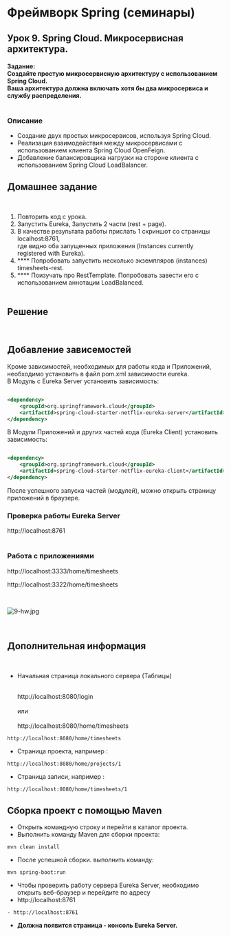 # Фреймворк Spring (семинары)

## Урок 9. Spring Cloud. Микросервисная архитектура.

#### Задание:<br> Создайте простую микросервисную архитектуру с использованием Spring Cloud.<br> Ваша архитектура должна включать хотя бы два микросервиса и службу распределения.<br><br>

### Описание<br>

- Создание двух простых микросервисов, используя Spring Cloud.<br>
- Реализация взаимодействия между микросервисами с использованием клиента Spring Cloud OpenFeign.<br>
- Добавление балансировщика нагрузки на стороне клиента с использованием Spring Cloud LoadBalancer.<br>

## Домашнее задание

<br>

1. Повторить код с урока.<br>
2. Запустить Eureka, Запустить 2 части (rest + page).<br>
3. В качестве результата работы прислать 1 скриншот со страницы localhost:8761,<br>
   где видно оба запущенных приложения (Instances currently registered with Eureka).<br>
4. **** Попробовать запустить несколько экземпляров (instances) timesheets-rest.<br>
5. **** Поизучать про RestTemplate. Попробовать завести его с использованием аннотации LoadBalanced.<br>
   <br>

## Решение

<br>

## Добавление зависемостей

Кроме зависимостей, необходимых для работы кода и Приложений, необходимо установить в файл pom.xml зависимости
eureka.<br>
В Модуль с Eureka Server установить зависимость:

```xml

<dependency>
    <groupId>org.springframework.cloud</groupId>
    <artifactId>spring-cloud-starter-netflix-eureka-server</artifactId>
</dependency>

```

В Модули Приложений и других частей кода (Eureka Client) установить зависимость:

```xml

<dependency>
    <groupId>org.springframework.cloud</groupId>
    <artifactId>spring-cloud-starter-netflix-eureka-client</artifactId>
</dependency>

```

После успешного запуска частей (модулей), можно открыть страницу приложений в браузере.
<br>
### Проверка работы Eureka Server

http://localhost:8761
<br><br>

### Работа с приложениями

http://localhost:3333/home/timesheets
<br>

http://localhost:3322/home/timesheets

<br>

![9-hw.jpg](https://i.postimg.cc/NfPM08Dc/9-hw.jpg)

<br>

## Дополнительная информация

<br>

- Начальная страница локального сервера (Таблицы)<br><br>

  http://localhost:8080/login<br><br>
  или<br><br>
  http://localhost:8080/home/timesheets<br>

```
http://localhost:8080/home/timesheets

```

- Страница проекта, например :

```
http://localhost:8080/home/projects/1

```

- Страница записи, например :

```
http://localhost:8080/home/timesheets/1

```

## Сборка проект с помощью Maven

- Открыть командную строку и перейти в каталог проекта.
- Выполнить команду Maven для сборки проекта:

```shell
mvn clean install

```

- После успешной сборки. выполнить команду:

```shell
mvn spring-boot:run

```

- Чтобы проверить работу сервера Eureka Server, необходимо открыть веб-браузер и перейдите по адресу<br>
- http://localhost:8761

```
- http://localhost:8761 

```

- **Должна появится страница - консоль Eureka Server.**

<br><br><br>